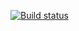 [![Build status](https://ci.appveyor.com/api/projects/status/i9s1xoxdhftwvx2m?svg=true)](https://ci.appveyor.com/project/PolinaNetologi/web)
